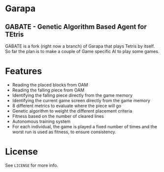 Garapa
======================
GABATE - Genetic Algorithm Based Agent for TEtris
-------

GABATE is a fork (right now a branch) of Garapa that plays Tetris by itself. So far the plan is to make a couple of Game specific AI to play some games.

Features
========

 - Reading the placed blocks from OAM
 - Reading the falling piece from OAM
 - Identifying the falling piece directly from the game memory
 - Identifying the current game screen directly from the game memory
 - 8 different metrics to evaluate where the piece will go
 - Genetic algorithm to weight the different placement criteria
 - Fitness based on the number of cleared lines
 - Autonomous training system
 - For each individual, the game is played a fixed number of times and the worst run is used as fitness, to ensure consistency.

License
=======
See `LICENSE` for more info.

